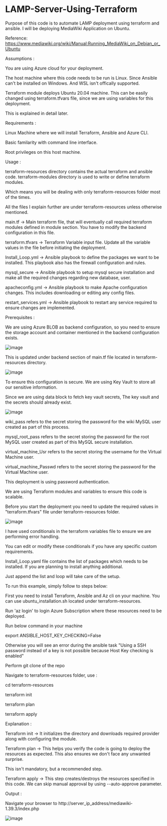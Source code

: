 # LAMP-Server-Using-Terraform
Purpose of this code is to automate LAMP deployment using terraform and ansible. 
I will be deploying MediaWiki Application on Ubuntu.

Reference: https://www.mediawiki.org/wiki/Manual:Running_MediaWiki_on_Debian_or_Ubuntu

Assumptions :

You are using Azure cloud for your deployment.

The host machine where this code needs to be run is Linux. Since Ansible can't be installed on Windows. And WSL isn't offically supported.

Terraform module deploys Ubuntu 20.04 machine. This can be easily changed using terraform.tfvars file, since we are using variables for this deployment. 

This is explained in detail later.

Requirements :

Linux Machine where we will install Terraform, Ansible and Azure CLI.

Basic familarity with command line interface.

Root privileges on this host machine.

Usage :

terraform-resources directory contains the actual terraform and ansible code. terraform-modules directory is used to write or define terraform modules. 

Which means you will be dealing with only terraform-resources folder most of the times. 

All the files I explain further are under terraform-resources unless otherwise mentioned.

main.tf -> Main terraform file, that will eventually call required terraform modules defined in module section. You have to modify the backend configuration in this file.

terraform.tfvars -> Terraform Variable input file. Update all the variable values in the file before initiating the deployment.

Install_Loop.yml -> Ansible playbook to define the packages we want to be installed. This playbook also has the firewall configuration and rules.

mysql_secure -> Ansible playbook to setup mysql secure installation and make all the required changes regarding new database, user.

apacheconfig.yml -> Ansible playbook to make Apache configuration changes. This includes downloading or editing any config files.

restart_services.yml -> Ansible playbook to restart any service required to ensure changes are implemented.

Prerequisites :

We are using Azure BLOB as backend configuration, so you need to ensure the storage account and container mentioned in the backend configuration exists. 

![image](https://user-images.githubusercontent.com/86006803/230807525-e4b981dd-c612-4797-8615-e2111a990289.png)


This is updated under backend section of main.tf file located in terraform-resources directory.

![image](https://user-images.githubusercontent.com/86006803/230807242-0b83db98-7cbd-4e6d-90d1-e43c4e647e2e.png)


To ensure this configuration is secure. We are using Key Vault to store all our sensitive information. 

Since we are using data block to fetch key vault secrets, The key vault and the secrets should already exist.

![image](https://user-images.githubusercontent.com/86006803/230807434-81a823f0-7c01-48e9-9b01-02d0a5086dbe.png)


wiki_pass refers to the secret storing the password for the wiki MySQL user created as part of this process.

mysql_root_pass refers to the secret storing the password for the root MySQL user created as part of this MySQL secure installation.

virtual_machine_Usr refers to the secret storing the username for the Virtual Machine user.

virtual_machine_Passwd refers to the secret storing the password for the Virtual Machine user.

This deployment is using password authentication.

We are using Terraform modules and variables to ensure this code is scalable. 

Before you start the deployment you need to update the required values in "terraform.tfvars" file under terraform-resources folder. 

![image](https://user-images.githubusercontent.com/86006803/230807292-b6b12236-90a7-47a0-9cca-5d0bbb73f0b9.png)



I have used conditionals in the terraform variables file to ensure we are performing error handling. 

You can edit or modify these conditionals if you have any specific custom requirements.

Install_Loop.yaml file contains the list of packages which needs to be installed. If you are planning to install anything additional. 

Just append the list and loop will take care of the setup.

To run this example, simply follow to steps below:

First you need to install Terraform, Ansible and Az cli on your machine. You can use ubuntu_installation.sh located under terraform-resources.

Run 'az login' to login Azure Subscription where these resources need to be deployed.

Run below command in your machine 

export ANSIBLE_HOST_KEY_CHECKING=False

Otherwise you will see an error during the ansible task "Using a SSH password instead of a key is not possible because Host Key checking is enabled"

Perform git clone of the repo

Navigate to terraform-resources folder, use :

  cd terraform-resources
  
  terraform init
  
  terraform plan
  
  terraform apply

Explanation :

Terraform init -> It initializes the directory and downloads required provider along with configuring the module.

Terraform plan -> This helps you verify the code is going to deploy the resources as expected. This also ensures we don't face any unwanted surprise. 

This isn't mandatory, but a recommended step.

Terraform apply -> This step creates/destroys the resources specified in this code. We can skip manual approval by using --auto-approve parameter.

Output :

Navigate your browser to http://server_ip_address/mediawiki-1.39.3/index.php

![image](https://user-images.githubusercontent.com/86006803/230806777-10b4fcca-1084-44b5-9901-02704702ba0e.png)
